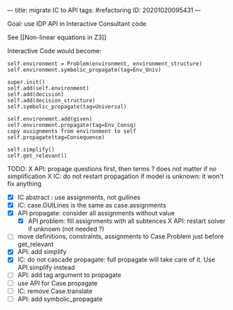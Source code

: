 –-
title: migrate IC to API
tags: #refactoring
   ID: 20201020095431
–-

Goal: use IDP API in Interactive Consultant code

See [[Non-linear equations in Z3]]

Interactive Code would become:
~~~~
self.environment = Problem(environment, environment_structure)
self.environment.symbolic_propagate(tag=Env_Univ)

super.init()
self.add(self.environment)
self.add(decision)
self.add(decision_structure)
self.symbolic_propagate(tag=Universal)

self.environemnt.add(given)
self.environment.propagate(tag=Env_Consq)
copy assignments from environment to self
self.propagate(tag=Consequence)

self.simplify()
self.get_relevant()
~~~~

TODO:
X API: propage questions first, then terms ? does not matter if no simplification
X IC: do not restart propagation if model is unknown: it won't fix anything
- [x] IC abstract : use assignments, not guilines
- [x] IC: case.GUILines is the same as case.assignments
- [x] API propagate: consider all assignments without value
    - [x] API problem: fill assignments with all subtences
X API: restart solver if unknown (not needed ?)
- [ ] move definitions, constraints, assignments to Case.Problem just before get_relevant
- [X] API: add simplify
- [X] IC: do not cascade propagate: full propagate will take care of it.  Use API.simplify instead
- [ ] API: add tag argument to propagate
- [ ] use API for Case.propagate
- [ ] IC: remove Case.translate
- [ ] API: add symbolic_propagate